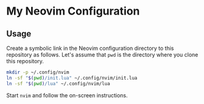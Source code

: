 # My Neovim Configuration

## Usage

Create a symbolic link in the Neovim configuration directory to this repository as follows.
Let's assume that `pwd` is the directory where you clone this repository.

```bash
mkdir -p ~/.config/nvim
ln -sf "$(pwd)/init.lua" ~/.config/nvim/init.lua
ln -sf "$(pwd)/lua" ~/.config/nvim/lua
```

Start `nvim` and follow the on-screen instructions.
